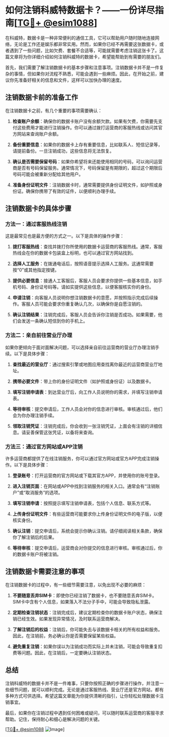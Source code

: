 # 如何注销科威特数据卡？——一份详尽指南[[TG💪+ @esim1088](https://t.me/s/esim1088)]

在科威特，数据卡是一种非常便利的通信工具，它可以帮助用户随时随地连接网络，无论是工作还是娱乐都非常实用。然而，如果你已经不再需要这张数据卡，或者遇到了一些问题，比如欠费、套餐不合适等，可能就需要考虑注销这张卡了。这篇文章将为你详细介绍如何注销科威特的数据卡，希望能帮助到有需要的朋友们。

首先，我们需要了解注销数据卡的基本步骤和注意事项。注销数据卡并不是一件复杂的事情，但如果你对流程不熟悉，可能会遇到一些麻烦。因此，在开始之前，建议你先准备好相关的信息和文件，这样可以加快办理的速度。

## 注销数据卡前的准备工作

在注销数据卡之前，有几个重要的事项需要确认：

1. **检查账户余额**：确保你的数据卡账户没有余额欠款。如果有欠费，你需要先支付这些费用才能进行注销操作。你可以通过拨打运营商的客服热线或访问其官方网站来查询账户余额。

2. **备份重要信息**：如果你的数据卡上存有重要信息，比如联系人、短信记录等，请提前备份。一旦注销成功，这些信息将无法恢复。

3. **确认是否需要保留号码**：如果你希望将来还能使用相同的号码，可以询问运营商是否有号码保留服务。通常情况下，号码保留是有期限的，超过这个期限后号码可能会被重新分配给其他用户。

4. **准备身份证明文件**：注销数据卡时，通常需要提供身份证明文件，如护照或身份证。确保你携带了有效的证件，以便顺利办理手续。

## 注销数据卡的具体步骤

### 方法一：通过客服热线注销

这是最常见也是最方便的方式之一。以下是具体的操作步骤：

1. **拨打客服热线**：查找并拨打你所使用的数据卡运营商的客服热线。通常，客服热线会在你的数据卡包装盒上标明，也可以通过官方网站找到。

2. **选择人工服务**：在拨通电话后，按照语音提示选择人工服务。这通常需要按“0”或其他指定按键。

3. **提供必要信息**：接通人工客服后，客服人员会要求你提供一些基本信息，如手机号码、身份证号码等。请如实提供这些信息，以便客服核实你的身份。

4. **申请注销**：向客服人员说明你想注销数据卡的意愿，并按照指示完成后续操作。客服人员可能会要求你重复确认几次，以确保你是自愿注销的。

5. **确认注销结果**：注销完成后，客服人员会告诉你注销是否成功。如果需要，他们会发送一条确认短信到你的手机上。

### 方法二：亲自前往营业厅办理

如果你更倾向于面对面解决问题，可以选择亲自前往运营商的营业厅办理注销手续。以下是具体步骤：

1. **查找最近的营业厅**：通过搜索引擎或地图应用查找离你最近的运营商营业厅地址。

2. **携带必要文件**：带上你的身份证明文件（如护照或身份证）以及数据卡。

3. **填写注销申请表**：到达营业厅后，向工作人员说明你的需求，并填写注销申请表。

4. **等待审核**：提交申请后，工作人员会对你的信息进行审核。审核通过后，他们会为你办理注销手续。

5. **领取注销凭证**：注销完成后，你会收到一张注销凭证，上面会有注销的详细信息。请妥善保管这张凭证，以备将来查询。

### 方法三：通过官方网站或APP注销

许多运营商都提供了在线注销服务，你可以通过官方网站或官方APP完成注销操作。以下是具体步骤：

1. **登录账号**：打开运营商的官方网站或下载其官方APP，并使用你的账号登录。

2. **进入注销页面**：在网站或APP中找到注销服务的相关入口。通常会有“注销账户”或“取消服务”的选项。

3. **填写注销申请**：按照提示填写注销申请表，包括个人信息、联系方式等。

4. **上传身份证明文件**：有些运营商可能要求你上传身份证明文件的电子版，以便核实身份。

5. **确认注销**：提交申请后，系统会提示你确认注销。请仔细阅读相关条款，确保你了解注销后的后果。

6. **等待审核**：提交申请后，运营商会对你提交的信息进行审核。审核通过后，你的数据卡账户将被注销。

## 注销数据卡需要注意的事项

在注销数据卡的过程中，有一些细节需要注意，以免出现不必要的麻烦：

1. **不要随意丢弃SIM卡**：即使你已经注销了数据卡，也不要随意丢弃SIM卡。SIM卡中含有个人信息，如果落入不法分子手中，可能会导致隐私泄露。

2. **定期检查注销状态**：注销完成后，建议定期检查你的数据卡账户状态，确保注销已经生效。如果发现异常情况，及时联系运营商解决。

3. **了解注销后的权益**：注销后，你可能失去与该数据卡相关的所有权益和服务。因此，在注销前，务必确认你是否需要保留某些权益。

4. **避免重复注销**：如果你误以为注销成功而实际上并未注销，可能会导致重复扣费等问题。因此，在注销后，一定要确认注销状态。

## 总结

注销科威特的数据卡并不是一件难事，只要你按照正确的步骤进行操作，并注意一些细节问题，就可以顺利完成。无论是通过客服热线、营业厅还是官方网站，都有多种方式可供选择。希望这篇文章能为你提供清晰的指引，让你轻松处理数据卡注销事宜。

最后，如果你在注销过程中遇到任何困难或疑问，可以随时联系运营商的客服寻求帮助。记住，保持耐心和细心是解决问题的关键。

[[TG💪+ @esim1088](https://t.me/s/esim1088) ![Image](https://i.postimg.cc/4NQfJmqS/Snipaste-2025-05-13-00-14-12.png)]